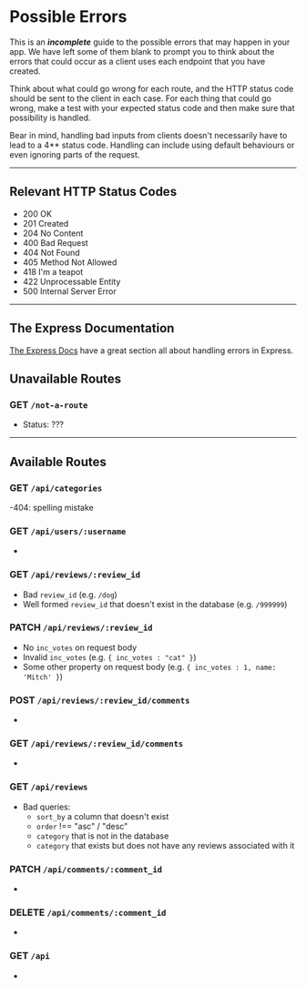 # Possible Errors

This is an _**incomplete**_ guide to the possible errors that may happen in your app. We have left some of them blank to prompt you to think about the errors that could occur as a client uses each endpoint that you have created.

Think about what could go wrong for each route, and the HTTP status code should be sent to the client in each case.
For each thing that could go wrong, make a test with your expected status code and then make sure that possibility is handled.

Bear in mind, handling bad inputs from clients doesn't necessarily have to lead to a 4\*\* status code. Handling can include using default behaviours or even ignoring parts of the request.

---

## Relevant HTTP Status Codes

- 200 OK
- 201 Created
- 204 No Content
- 400 Bad Request
- 404 Not Found
- 405 Method Not Allowed
- 418 I'm a teapot
- 422 Unprocessable Entity
- 500 Internal Server Error

---

## The Express Documentation

[The Express Docs](https://expressjs.com/en/guide/error-handling.html) have a great section all about handling errors in Express.

## Unavailable Routes

### GET `/not-a-route`

- Status: ???

---

## Available Routes

### GET `/api/categories`

-404: spelling mistake

### GET `/api/users/:username`

-

### GET `/api/reviews/:review_id`

- Bad `review_id` (e.g. `/dog`)
- Well formed `review_id` that doesn't exist in the database (e.g. `/999999`)

### PATCH `/api/reviews/:review_id`

- No `inc_votes` on request body
- Invalid `inc_votes` (e.g. `{ inc_votes : "cat" }`)
- Some other property on request body (e.g. `{ inc_votes : 1, name: 'Mitch' }`)

### POST `/api/reviews/:review_id/comments`

-

### GET `/api/reviews/:review_id/comments`

-

### GET `/api/reviews`

- Bad queries:
  - `sort_by` a column that doesn't exist
  - `order` !== "asc" / "desc"
  - `category` that is not in the database
  - `category` that exists but does not have any reviews associated with it

### PATCH `/api/comments/:comment_id`

-

### DELETE `/api/comments/:comment_id`

-

### GET `/api`

-
